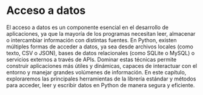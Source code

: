 # Acceso a datos

El acceso a datos es un componente esencial en el desarrollo de aplicaciones, ya que la mayoría de los programas necesitan leer, almacenar o intercambiar información con distintas fuentes. En Python, existen múltiples formas de acceder a datos, ya sea desde archivos locales (como texto, CSV o JSON), bases de datos relacionales (como SQLite o MySQL) o servicios externos a través de APIs. Dominar estas técnicas permite construir aplicaciones más útiles y dinámicas, capaces de interactuar con el entorno y manejar grandes volúmenes de información. En este capítulo, exploraremos las principales herramientas de la librería estándar y métodos para acceder, leer y escribir datos en Python de manera segura y eficiente.
